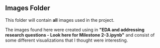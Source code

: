 ## Images Folder

This folder will contain **all** images used in the project.

The images found here were created using in **"EDA and addressing research questions - Look here for Milestone 2-3.ipynb"** and consist of some different visualizations that I thought were interesting. 
